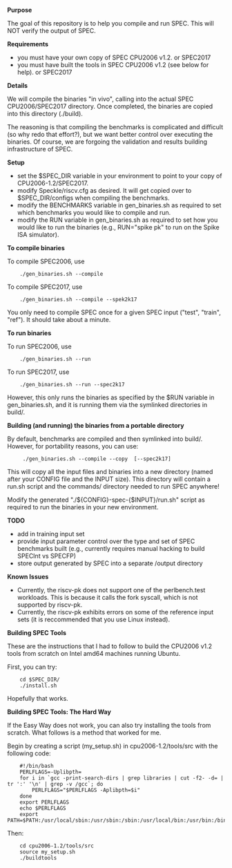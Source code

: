 **Purpose**

   The goal of this repository is to help you compile and run SPEC. This will
   NOT verify the output of SPEC.

**Requirements**

   - you must have your own copy of SPEC CPU2006 v1.2.  or SPEC2017
   - you must have built the tools in SPEC CPU2006 v1.2 (see below for help). or SPEC2017 


**Details**

   We will compile the binaries "in vivo", calling into the actual SPEC CPU2006/SPEC2017
   directory. Once completed, the binaries are copied into this directory (./build). 
   
   The reasoning is that compiling the benchmarks is complicated and difficult (so
   why redo that effort?), but we want better control over executing the binaries.  Of
   course, we are forgoing the validation and results building infrastructure of
   SPEC. 


**Setup**

   - set the $SPEC_DIR variable in your environment to point to your copy of CPU2006-1.2/SPEC2017.
   - modify Speckle/riscv.cfg as desired. It will get copied over to
     $SPEC_DIR/configs when compiling the benchmarks. 
   - modify the BENCHMARKS variable in gen_binaries.sh as required to set which
     benchmarks you would like to compile and run.
   - modify the RUN variable in gen_binaries.sh as required to set how you
     would like to run the binaries (e.g., RUN="spike pk" to run on the Spike
     ISA simulator).


**To compile binaries**

   To compile SPEC2006, use

        ./gen_binaries.sh --compile

   To compile SPEC2017, use

        ./gen_binaries.sh --compile --spek2k17

   You only need to compile SPEC once for a given SPEC input ("test", "train",
   "ref"). It should take about a minute. 


**To run binaries**

   To run SPEC2006, use

        ./gen_binaries.sh --run
        
   To run SPEC2017, use

        ./gen_binaries.sh --run --spec2k17
        
   However, this only runs the binaries as specified by the $RUN variable in 
   gen_binaries.sh, and it is running them via the symlinked directories in build/.

**Building (and running) the binaries from a portable directory**

   By default, benchmarks are compiled and then symlinked into build/. However,
   for portability reasons, you can use: 
   
         ./gen_binaries.sh --compile --copy  [--spec2k17]
   
   This will copy all the input files and binaries into a new directory (named after 
   your CONFIG file and the INPUT size). This directory will contain a run.sh script 
   and the commands/ directory needed to run SPEC anywhere!
   
   Modify the generated "./${CONFIG}-spec-{$INPUT}/run.sh" script as required to 
   run the binaries in your new environment.  


**TODO**
   
   - add in training input set
   - provide input parameter control over the type and set of SPEC benchmarks built
      (e.g., currently requires manual hacking to build SPECInt vs SPECFP)
   - store output generated by SPEC into a separate /output directory


**Known Issues**

   - Currently, the riscv-pk does not support one of the perlbench.test workloads.
       This is because it calls the fork syscall, which is not supported by riscv-pk.
   - Currently, the riscv-pk exhibits errors on some of the reference input sets 
       (it is reccommended that you use Linux instead).


**Building SPEC Tools**

   These are the instructions that I had to follow to build the CPU2006 v1.2
   tools from scratch on Intel amd64 machines running Ubuntu.

   First, you can try:

        cd $SPEC_DIR/
        ./install.sh

   Hopefully that works. 
   
**Building SPEC Tools: The Hard Way**

   If the Easy Way does not work, you can also try installing the tools from
   scratch.  What follows is a method that worked for me.
   
   Begin by creating a script (my_setup.sh) in cpu2006-1.2/tools/src with the
   following code:

        #!/bin/bash
        PERLFLAGS=-Uplibpth=
        for i in `gcc -print-search-dirs | grep libraries | cut -f2- -d= | tr ':' '\n' | grep -v /gcc`; do
            PERLFLAGS="$PERLFLAGS -Aplibpth=$i"
        done
        export PERLFLAGS
        echo $PERLFLAGS
        export PATH=$PATH:/usr/local/sbin:/usr/sbin:/sbin:/usr/local/bin:/usr/bin:/bin

   Then:

        cd cpu2006-1.2/tools/src
        source my_setup.sh
        ./buildtools


